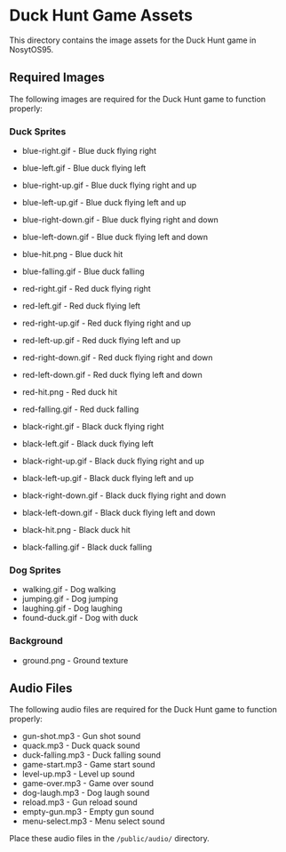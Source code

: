 # Duck Hunt Game Assets

This directory contains the image assets for the Duck Hunt game in NosytOS95.

## Required Images

The following images are required for the Duck Hunt game to function properly:

### Duck Sprites
- blue-right.gif - Blue duck flying right
- blue-left.gif - Blue duck flying left
- blue-right-up.gif - Blue duck flying right and up
- blue-left-up.gif - Blue duck flying left and up
- blue-right-down.gif - Blue duck flying right and down
- blue-left-down.gif - Blue duck flying left and down
- blue-hit.png - Blue duck hit
- blue-falling.gif - Blue duck falling

- red-right.gif - Red duck flying right
- red-left.gif - Red duck flying left
- red-right-up.gif - Red duck flying right and up
- red-left-up.gif - Red duck flying left and up
- red-right-down.gif - Red duck flying right and down
- red-left-down.gif - Red duck flying left and down
- red-hit.png - Red duck hit
- red-falling.gif - Red duck falling

- black-right.gif - Black duck flying right
- black-left.gif - Black duck flying left
- black-right-up.gif - Black duck flying right and up
- black-left-up.gif - Black duck flying left and up
- black-right-down.gif - Black duck flying right and down
- black-left-down.gif - Black duck flying left and down
- black-hit.png - Black duck hit
- black-falling.gif - Black duck falling

### Dog Sprites
- walking.gif - Dog walking
- jumping.gif - Dog jumping
- laughing.gif - Dog laughing
- found-duck.gif - Dog with duck

### Background
- ground.png - Ground texture

## Audio Files

The following audio files are required for the Duck Hunt game to function properly:

- gun-shot.mp3 - Gun shot sound
- quack.mp3 - Duck quack sound
- duck-falling.mp3 - Duck falling sound
- game-start.mp3 - Game start sound
- level-up.mp3 - Level up sound
- game-over.mp3 - Game over sound
- dog-laugh.mp3 - Dog laugh sound
- reload.mp3 - Gun reload sound
- empty-gun.mp3 - Empty gun sound
- menu-select.mp3 - Menu select sound

Place these audio files in the `/public/audio/` directory.

